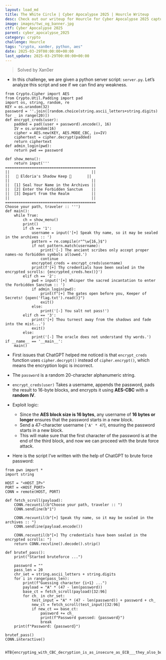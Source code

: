 ```yaml
---
layout: load_md
title: The White Circle | Cyber Apocalypse 2025 | Hourcle Writeup
desc: Check out our writeup for Hourcle for Cyber Apocalypse 2025 capture the flag competition.
image: images/twc_og_banner.jpg
ctf: Cyber Apocalypse 2025
parent: cyber_apocalypse_2025
category: crypto
challenge: Hourcle
tags: "crypto, xan0er, python, aes"
date: 2025-03-29T00:00:00+00:00
last_update: 2025-03-29T00:00:00+00:00
---
```




> Solved by Xan0er


- In this challenge, we are given a python server script: `server.py`. Let’s analyze this script and see if we can find any weakness.

```
from Crypto.Cipher import AES
from Crypto.Util.Padding import pad
import os, string, random, re
KEY = os.urandom(32)
password = ''.join([random.choice(string.ascii_letters+string.digits) for _ in range(20)])
def encrypt_creds(user):
    padded = pad((user + password).encode(), 16)
    IV = os.urandom(16)
    cipher = AES.new(KEY, AES.MODE_CBC, iv=IV)
    ciphertext = cipher.decrypt(padded)
    return ciphertext
def admin_login(pwd):
    return pwd == password

def show_menu():
    return input('''
=========================================
||                                     ||
||   🏰 Eldoria's Shadow Keep 🏰       ||
||                                     ||
||  [1] Seal Your Name in the Archives ||
||  [2] Enter the Forbidden Sanctum    ||
||  [3] Depart from the Realm          ||
||                                     ||
=========================================
Choose your path, traveler :: ''')
def main():
    while True:
        ch = show_menu()
        print()
        if ch == '1':
            username = input('[+] Speak thy name, so it may be sealed in the archives :: ')
            pattern = re.compile(r"^\w{16,}$")
            if not pattern.match(username):
                print('[-] The ancient scribes only accept proper names-no forbidden symbols allowed.')
                continue
            encrypted_creds = encrypt_creds(username)
            print(f'[+] Thy credentials have been sealed in the encrypted scrolls: {encrypted_creds.hex()}')
        elif ch == '2':
            pwd = input('[+] Whisper the sacred incantation to enter the Forbidden Sanctum :: ')
            if admin_login(pwd):
                print(f"[+] The gates open before you, Keeper of Secrets! {open('flag.txt').read()}")
                exit()
            else:
                print('[-] You salt not pass!')
        elif ch == '3':
            print('[+] Thou turnest away from the shadows and fade into the mist...')
            exit()
        else:
            print('[-] The oracle does not understand thy words.')
if __name__ == '__main__':
    main()
```

- First issues that ChatGPT helped me noticed is that `encrypt_creds` function uses `cipher.decrypt()` instead of `cipher.encrypt()`, which means the encryption logic is incorrect.
- The `password` is a random 20-character alphanumeric string.
- `encrypt_creds(user)` Takes a username, appends the password, pads the result to 16-byte blocks, and encrypts it using **AES-CBC** with a **random IV**.


- Exploit logic:
    - Since the **AES block size is 16 bytes**, any username of **16 bytes or longer** ensures that the password starts in a new block.
    - Send a 47-character username (`'A' * 47`), ensuring the password starts in a new block.
    - This will make sure that the first character of the password is at the end of the third block, and now we can proceed with the brute force attack.


- Here is the script I’ve written with the help of ChatGPT to brute force password:

```
from pwn import *
import string

HOST = "<HOST_IP>"
PORT = <HOST_PORT>
CONN = remote(HOST, PORT)

def fetch_scroll(payload):
    CONN.recvuntil(b"Choose your path, traveler :: ")
    CONN.sendline(b"1")
    
    CONN.recvuntil(b"[+] Speak thy name, so it may be sealed in the archives :: ")
    CONN.sendline(payload.encode())
    
    CONN.recvuntil(b"[+] Thy credentials have been sealed in the encrypted scrolls: ")
    return CONN.recvline().decode().strip()

def brutef_pass():
    print("Started bruteforce ...")
    
    password = ""
    pass_len = 20
    chr_set = string.ascii_letters + string.digits
    for i in range(pass_len):
        print(f"Guessing character {i+1} ...")
        payload = "A" * (47 - len(password))
        base_ct = fetch_scroll(payload)[32:96]
        for ch_ in chr_set:
            test_input = "A" * (47 - len(password)) + password + ch_
            new_ct = fetch_scroll(test_input)[32:96]
            if new_ct == base_ct:
                password += ch_
                print(f"Password guessed: {password}")
                break
    print(f"Password: {password}")

brutef_pass()
CONN.interactive()


HTB{encrypting_with_CBC_decryption_is_as_insecure_as_ECB___they_also_both_fail_the_penguin_test_6d41782d16675bc01c36f191056fc635}
```

